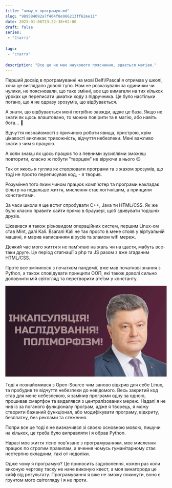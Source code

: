 ```yaml
---
title: "чому_я_програмую.md"
slug: "989584092a7f464f8e986213ff62ee11"
date: 2023-01-06T23:22:38+02:00
draft: false
series:
 - "Статті"
 
tags:
 - "стаття"
 
description: "Все що не має наукового пояснення, здається магією."
---
```


Перший досвід в програмуванні на мові Delfi/Pascal я отримав у школі, хоча це виглядало доволі тупо. Нам не розказували за одинички чи нулики, не пояснювали, що таке змінні, все що вимагали на тих кількох уроках це переписати шматки коду з підручника. Це було настільки погано, що я не одразу зрозумів, що відбувається.

А знати, що відбувається мені потрібно завжди, адже це база. Якщо не знати як щось влаштовано, то можна повірити та в магію, або навіть бога... 🤯️

Відчуття незнайомості з причиною роботи явища, пристрою, крім цікавості викликає тривожність, відчуття небезпеки. Мені важливо знати з чим я працюю.

А коли знаєш як щось працює то з певними зусиллями зможеш повторити, класно ж побути "творцем" не віруючи в нього 😉️

Так от якось я гуглив як створювати програми та з жахом зрозумів, що тоді не просто переписував код, - я творив.

Розуміння того яким чином працює комп'ютер та програми накладає фільтр на подальше життя, мислення стає логічнішим, а принципи константами.

За часи школи я ще встиг спробувати C++, Java ти HTML/CSS. Як же було класно правити сайти прямо в браузері, щоб здивувати тодішніх друзів.

Цікавився я також різновидом операційних систем, першим Linux-ом став Mint, далі Kali. Взагалі Kali не так просто в мене стояв у віртуальній машині, я марив написанням вірусів та зламом wifi мереж.

Деякий час мого життя я не пам'ятаю на жаль чи на щастя, мабуть все-таки друге. Це період стагнації з php та JS разом з вже згаданим HTML/CSS.

Проте все змінилося з початком пандемії, вже мав початкові знання з Python, а також сповідувати принципи ООП, які також доволі сильно доповнити мій світогляд та перетворити атеїзм у константу.

![2.jpg](2.jpg)

Тоді я познайомився з Open-Source чим заново відкрив для себе Linux, та пробудив те відчуття небезпеки до невідомого. Весь закритий код став для мене  небезпекою, я замінив програми одну за одною, прошивав смартфон та видалявся з централізованих мереж. Надалі я не нив із за поганого функціоналу програм, адже я творець, я можу створити бажаний функціонал, або модифікувати програму, відкриту, безплатну, без реклами та стеження.

Попри все це тоді я не визначився зі своєю основною мовою, пишучи на кількох, це треба було виправляти і я обрав Python.

Наразі моє життя тісно пов'язане з програмуванням, моє мислення працює по строгим правилам, а вчення чомусь гуманітарному стає нестерпно складним, такі от недоліки.

Одже чому я програмую? Це приносить задоволення, кожен раз коли виконую чергову таску не наче виконую квест, а моя винагорода це кайф від результату. Програмування я вже не зможу покинути, воно є ґрунтом мого світогляду і я не проти.
